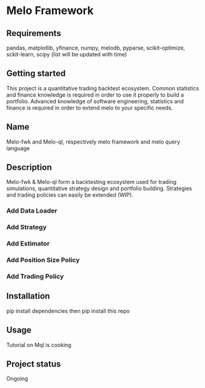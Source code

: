 # Melo Framework

## Requirements

pandas, matplotlib, yfinance, numpy, melodb, pyparse, scikit-optimize, sckit-learn, scipy (list will be updated with time)

## Getting started

This project is a quantitative trading backtest ecosystem.
Common statistics and finance knowledge is required in order to use it properly to build a portfolio.
Advanced knowledge of software engineering, statistics and finance is required in order to extend melo to your specific needs.

## Name

Melo-fwk and Melo-ql, respectively melo framework and melo query language

## Description

Melo-fwk & Melo-ql form a backtesting ecosystem used for trading simulations, quantitative strategy design and portfolio building.
Strategies and trading policies can easily be extended (WIP).

### Add Data Loader

### Add Strategy

### Add Estimator

### Add Position Size Policy

### Add Trading Policy

## Installation

pip install dependencies then pip install this repo

## Usage

Tutorial on Mql is cooking


## Project status
Ongoing
